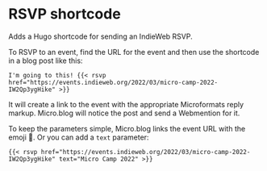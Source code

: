 # RSVP shortcode

Adds a Hugo shortcode for sending an IndieWeb RSVP.

To RSVP to an event, find the URL for the event and then use the shortcode in a blog post like this:

```
I'm going to this! {{< rsvp href="https://events.indieweb.org/2022/03/micro-camp-2022-IW2Qp3ygHike" >}}
```

It will create a link to the event with the appropriate Microformats reply markup. Micro.blog will notice the post and send a Webmention for it.

To keep the parameters simple, Micro.blog links the event URL with the emoji 📅. Or you can add a `text` parameter:

```
{{< rsvp href="https://events.indieweb.org/2022/03/micro-camp-2022-IW2Qp3ygHike" text="Micro Camp 2022" >}}
```
